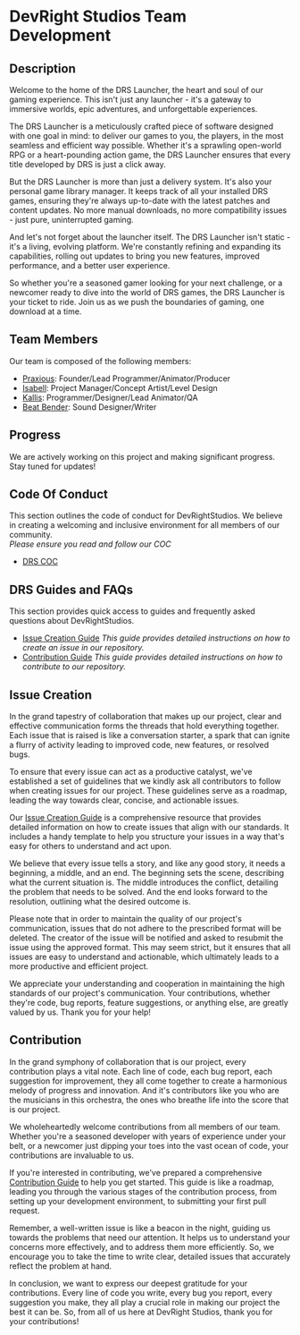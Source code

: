 # DevRight Studios Team Development

## Description

Welcome to the home of the DRS Launcher, the heart and soul of our gaming experience. This isn't just any launcher - it's a gateway to immersive worlds, epic adventures, and unforgettable experiences.

The DRS Launcher is a meticulously crafted piece of software designed with one goal in mind: to deliver our games to you, the players, in the most seamless and efficient way possible. Whether it's a sprawling open-world RPG or a heart-pounding action game, the DRS Launcher ensures that every title developed by DRS is just a click away.

But the DRS Launcher is more than just a delivery system. It's also your personal game library manager. It keeps track of all your installed DRS games, ensuring they're always up-to-date with the latest patches and content updates. No more manual downloads, no more compatibility issues - just pure, uninterrupted gaming.

And let's not forget about the launcher itself. The DRS Launcher isn't static - it's a living, evolving platform. We're constantly refining and expanding its capabilities, rolling out updates to bring you new features, improved performance, and a better user experience.

So whether you're a seasoned gamer looking for your next challenge, or a newcomer ready to dive into the world of DRS games, the DRS Launcher is your ticket to ride. Join us as we push the boundaries of gaming, one download at a time.

## Team Members

Our team is composed of the following members:

- [Praxious](https://github.com/Praxious): Founder/Lead Programmer/Animator/Producer
- [Isabell](https://github.com/Isabella-Williams): Project Manager/Concept Artist/Level Design
- [Kallis](https://github.com/AdventKallis): Programmer/Designer/Lead Animator/QA
- [Beat Bender](https://github.com/Beat-Bender): Sound Designer/Writer


## Progress

We are actively working on this project and making significant progress. Stay tuned for updates!

<!--
Here are some of our accomplishments:

- Accomplishment 1
- Accomplishment 2
- Accomplishment 3
-->

## Code Of Conduct
This section outlines the code of conduct for DevRightStudios. We believe in creating a welcoming and inclusive environment for all members of our community.   
*Please ensure you read and follow our COC*  
- [DRS COC](https://github.com/DevRightStudios/.github/blob/main/COC.md)

## DRS Guides and FAQs
This section provides quick access to guides and frequently asked questions about DevRightStudios.
- [Issue Creation Guide](https://github.com/DevRightStudios/.github/blob/main/ISSUECREATIONGUIDE.md)  *This guide provides detailed instructions on how to create an issue in our repository.*
- [Contribution Guide](https://github.com/DevRightStudios/.github/blob/main/CONTRIBUTING.md)  *This guide provides detailed instructions on how to contribute to our repository.* 

## Issue Creation

In the grand tapestry of collaboration that makes up our project, clear and effective communication forms the threads that hold everything together. Each issue that is raised is like a conversation starter, a spark that can ignite a flurry of activity leading to improved code, new features, or resolved bugs. 

To ensure that every issue can act as a productive catalyst, we've established a set of guidelines that we kindly ask all contributors to follow when creating issues for our project. These guidelines serve as a roadmap, leading the way towards clear, concise, and actionable issues.

Our [Issue Creation Guide](https://github.com/DevRightStudios/.github/blob/main/ISSUECREATIONGUIDE.md) is a comprehensive resource that provides detailed information on how to create issues that align with our standards. It includes a handy template to help you structure your issues in a way that's easy for others to understand and act upon.

We believe that every issue tells a story, and like any good story, it needs a beginning, a middle, and an end. The beginning sets the scene, describing what the current situation is. The middle introduces the conflict, detailing the problem that needs to be solved. And the end looks forward to the resolution, outlining what the desired outcome is.

Please note that in order to maintain the quality of our project's communication, issues that do not adhere to the prescribed format will be deleted. The creator of the issue will be notified and asked to resubmit the issue using the approved format. This may seem strict, but it ensures that all issues are easy to understand and actionable, which ultimately leads to a more productive and efficient project.

We appreciate your understanding and cooperation in maintaining the high standards of our project's communication. Your contributions, whether they're code, bug reports, feature suggestions, or anything else, are greatly valued by us. Thank you for your help!

## Contribution 

In the grand symphony of collaboration that is our project, every contribution plays a vital note. Each line of code, each bug report, each suggestion for improvement, they all come together to create a harmonious melody of progress and innovation. And it's contributors like you who are the musicians in this orchestra, the ones who breathe life into the score that is our project.

We wholeheartedly welcome contributions from all members of our team. Whether you're a seasoned developer with years of experience under your belt, or a newcomer just dipping your toes into the vast ocean of code, your contributions are invaluable to us.

If you're interested in contributing, we've prepared a comprehensive [Contribution Guide](https://github.com/DevRightStudios/.github/blob/main/CONTRIBUTING.md) to help you get started. This guide is like a roadmap, leading you through the various stages of the contribution process, from setting up your development environment, to submitting your first pull request.

Remember, a well-written issue is like a beacon in the night, guiding us towards the problems that need our attention. It helps us to understand your concerns more effectively, and to address them more efficiently. So, we encourage you to take the time to write clear, detailed issues that accurately reflect the problem at hand.

In conclusion, we want to express our deepest gratitude for your contributions. Every line of code you write, every bug you report, every suggestion you make, they all play a crucial role in making our project the best it can be. So, from all of us here at DevRight Studios, thank you for your contributions!
